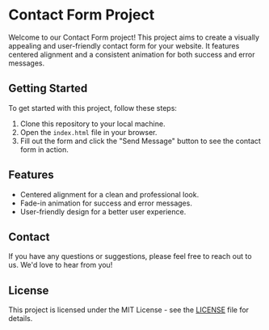 # Contact Form Project

Welcome to our Contact Form project! This project aims to create a visually appealing and user-friendly contact form for your website. It features centered alignment and a consistent animation for both success and error messages.

## Getting Started

To get started with this project, follow these steps:

1. Clone this repository to your local machine.
2. Open the `index.html` file in your browser.
3. Fill out the form and click the "Send Message" button to see the contact form in action.

## Features

- Centered alignment for a clean and professional look.
- Fade-in animation for success and error messages.
- User-friendly design for a better user experience.

## Contact

If you have any questions or suggestions, please feel free to reach out to us. We'd love to hear from you!

## License

This project is licensed under the MIT License - see the [LICENSE](LICENSE) file for details.

